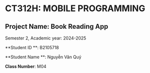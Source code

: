 # CT312H: MOBILE PROGRAMMING

## Project Name: Book Reading App

Semester 2, Academic year: 2024-2025

**Student ID **: B2105718

**Student Name **: Nguyễn Văn Quý

**Class Number**: M04
